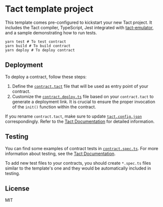 # Tact template project

This template comes pre-configured to kickstart your new Tact project. It includes the Tact compiler, TypeScript, Jest integrated with [tact-emulator](https://github.com/tact-lang/tact-emulator), and a sample demonstrating how to run tests.

```shell
yarn test # To test contract
yarn build # To build contract
yarn deploy # To deploy contract
```

## Deployment

To deploy a contract, follow these steps:

1. Define the [`contract.tact`](./sources/contract.tact) file that will be used as entry point of your contract.
2. Customize the [`contract.deploy.ts`](./sources/contract.deploy.ts) file based on your `contract.tact` to generate a deployment link. It is crucial to ensure the proper invocation of the `init()` function within the contract.

If you rename `contract.tact`, make sure to update [`tact.config.json`](./tact.config.json) correspondingly. Refer to the [Tact Documentation](https://docs.tact-lang.org/language/guides/config) for detailed information.

## Testing

You can find some examples of contract tests in [`contract.spec.ts`](./sources/contract.spec.ts). For more information about testing, see the [Tact Documentation](https://docs.tact-lang.org/language/guides/debug).

To add new test files to your contracts, you should create `*.spec.ts` files similar to the template's one and they would be automatically included in testing.

## License

MIT
